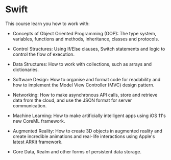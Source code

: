 # Swift
This course learn you how to work with:

- Concepts of Object Oriented Programming (OOP): The type system, variables, functions and methods, inheritance, classes and protocols.

- Control Structures: Using If/Else clauses, Switch statements and logic to control the flow of execution.

- Data Structures: How to work with collections, such as arrays and dictionaries.

- Software Design: How to organise and format code for readability and how to implement the Model View­ Controller (MVC) design pattern.

- Networking: How to make asynchronous API calls, store and retrieve data from the cloud, and use the JSON format for server communication.

- Machine Learning: How to make artificially intelligent apps using iOS 11's new CoreML framework.

- Augmented Reality: How to create 3D objects in augmented reality and create incredible animations and real-life interactions using Apple's latest ARKit framework.

- Core Data, Realm and other forms of persistent data storage.
